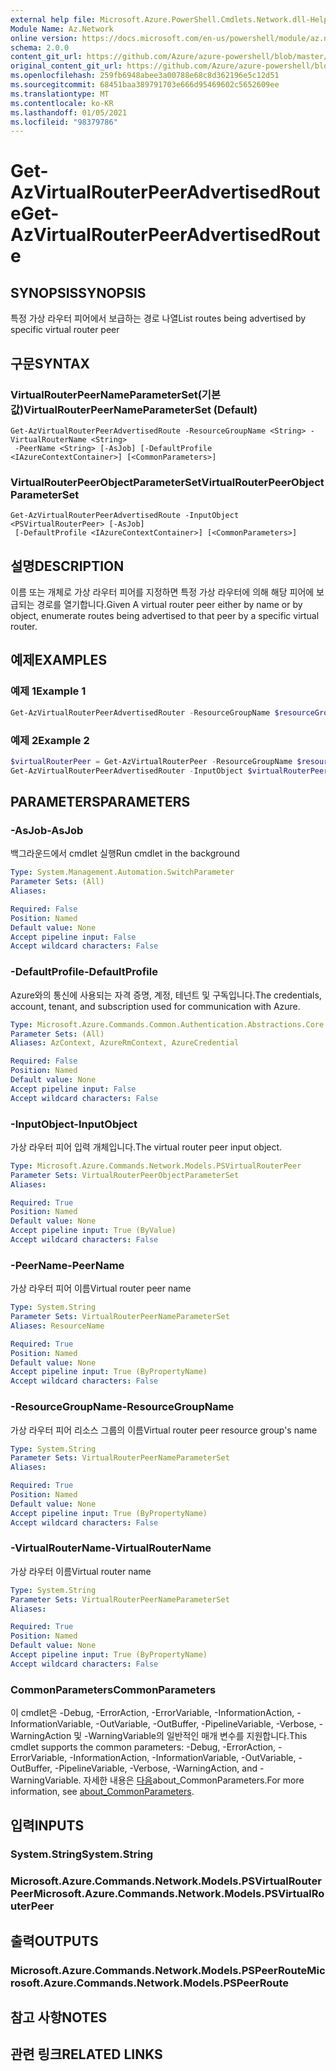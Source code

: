 ```yaml
---
external help file: Microsoft.Azure.PowerShell.Cmdlets.Network.dll-Help.xml
Module Name: Az.Network
online version: https://docs.microsoft.com/en-us/powershell/module/az.network/get-azvirtualrouterpeeradvertisedroute
schema: 2.0.0
content_git_url: https://github.com/Azure/azure-powershell/blob/master/src/Network/Network/help/Get-AzVirtualRouterPeerAdvertisedRoute.md
original_content_git_url: https://github.com/Azure/azure-powershell/blob/master/src/Network/Network/help/Get-AzVirtualRouterPeerAdvertisedRoute.md
ms.openlocfilehash: 259fb6948abee3a00788e68c8d362196e5c12d51
ms.sourcegitcommit: 68451baa389791703e666d95469602c5652609ee
ms.translationtype: MT
ms.contentlocale: ko-KR
ms.lasthandoff: 01/05/2021
ms.locfileid: "98379786"
---
```

# <span data-ttu-id="a4b12-101">Get-AzVirtualRouterPeerAdvertisedRoute</span><span class="sxs-lookup"><span data-stu-id="a4b12-101">Get-AzVirtualRouterPeerAdvertisedRoute</span></span>

## <span data-ttu-id="a4b12-102">SYNOPSIS</span><span class="sxs-lookup"><span data-stu-id="a4b12-102">SYNOPSIS</span></span>
<span data-ttu-id="a4b12-103">특정 가상 라우터 피어에서 보급하는 경로 나열</span><span class="sxs-lookup"><span data-stu-id="a4b12-103">List routes being advertised by specific virtual router peer</span></span>

## <span data-ttu-id="a4b12-104">구문</span><span class="sxs-lookup"><span data-stu-id="a4b12-104">SYNTAX</span></span>

### <span data-ttu-id="a4b12-105">VirtualRouterPeerNameParameterSet(기본값)</span><span class="sxs-lookup"><span data-stu-id="a4b12-105">VirtualRouterPeerNameParameterSet (Default)</span></span>
```
Get-AzVirtualRouterPeerAdvertisedRoute -ResourceGroupName <String> -VirtualRouterName <String>
 -PeerName <String> [-AsJob] [-DefaultProfile <IAzureContextContainer>] [<CommonParameters>]
```

### <span data-ttu-id="a4b12-106">VirtualRouterPeerObjectParameterSet</span><span class="sxs-lookup"><span data-stu-id="a4b12-106">VirtualRouterPeerObjectParameterSet</span></span>
```
Get-AzVirtualRouterPeerAdvertisedRoute -InputObject <PSVirtualRouterPeer> [-AsJob]
 [-DefaultProfile <IAzureContextContainer>] [<CommonParameters>]
```

## <span data-ttu-id="a4b12-107">설명</span><span class="sxs-lookup"><span data-stu-id="a4b12-107">DESCRIPTION</span></span>
<span data-ttu-id="a4b12-108">이름 또는 개체로 가상 라우터 피어를 지정하면 특정 가상 라우터에 의해 해당 피어에 보급되는 경로를 열기합니다.</span><span class="sxs-lookup"><span data-stu-id="a4b12-108">Given A virtual router peer either by name or by object, enumerate routes being advertised to that peer by a specific virtual router.</span></span>

## <span data-ttu-id="a4b12-109">예제</span><span class="sxs-lookup"><span data-stu-id="a4b12-109">EXAMPLES</span></span>

### <span data-ttu-id="a4b12-110">예제 1</span><span class="sxs-lookup"><span data-stu-id="a4b12-110">Example 1</span></span>
```powershell
Get-AzVirtualRouterPeerAdvertisedRouter -ResourceGroupName $resourceGroupName -VirtualRouterName $virtualRouterName -PeerName $peerName
```

### <span data-ttu-id="a4b12-111">예제 2</span><span class="sxs-lookup"><span data-stu-id="a4b12-111">Example 2</span></span>
```powershell
$virtualRouterPeer = Get-AzVirtualRouterPeer -ResourceGroupName $resourceGroupName -VirtualRouterName $virtualRouterName -PeerName $peerName
Get-AzVirtualRouterPeerAdvertisedRouter -InputObject $virtualRouterPeer
```

## <span data-ttu-id="a4b12-112">PARAMETERS</span><span class="sxs-lookup"><span data-stu-id="a4b12-112">PARAMETERS</span></span>

### <span data-ttu-id="a4b12-113">-AsJob</span><span class="sxs-lookup"><span data-stu-id="a4b12-113">-AsJob</span></span>
<span data-ttu-id="a4b12-114">백그라운드에서 cmdlet 실행</span><span class="sxs-lookup"><span data-stu-id="a4b12-114">Run cmdlet in the background</span></span>

```yaml
Type: System.Management.Automation.SwitchParameter
Parameter Sets: (All)
Aliases:

Required: False
Position: Named
Default value: None
Accept pipeline input: False
Accept wildcard characters: False
```

### <span data-ttu-id="a4b12-115">-DefaultProfile</span><span class="sxs-lookup"><span data-stu-id="a4b12-115">-DefaultProfile</span></span>
<span data-ttu-id="a4b12-116">Azure와의 통신에 사용되는 자격 증명, 계정, 테넌트 및 구독입니다.</span><span class="sxs-lookup"><span data-stu-id="a4b12-116">The credentials, account, tenant, and subscription used for communication with Azure.</span></span>

```yaml
Type: Microsoft.Azure.Commands.Common.Authentication.Abstractions.Core.IAzureContextContainer
Parameter Sets: (All)
Aliases: AzContext, AzureRmContext, AzureCredential

Required: False
Position: Named
Default value: None
Accept pipeline input: False
Accept wildcard characters: False
```

### <span data-ttu-id="a4b12-117">-InputObject</span><span class="sxs-lookup"><span data-stu-id="a4b12-117">-InputObject</span></span>
<span data-ttu-id="a4b12-118">가상 라우터 피어 입력 개체입니다.</span><span class="sxs-lookup"><span data-stu-id="a4b12-118">The virtual router peer input object.</span></span>

```yaml
Type: Microsoft.Azure.Commands.Network.Models.PSVirtualRouterPeer
Parameter Sets: VirtualRouterPeerObjectParameterSet
Aliases:

Required: True
Position: Named
Default value: None
Accept pipeline input: True (ByValue)
Accept wildcard characters: False
```

### <span data-ttu-id="a4b12-119">-PeerName</span><span class="sxs-lookup"><span data-stu-id="a4b12-119">-PeerName</span></span>
<span data-ttu-id="a4b12-120">가상 라우터 피어 이름</span><span class="sxs-lookup"><span data-stu-id="a4b12-120">Virtual router peer name</span></span>

```yaml
Type: System.String
Parameter Sets: VirtualRouterPeerNameParameterSet
Aliases: ResourceName

Required: True
Position: Named
Default value: None
Accept pipeline input: True (ByPropertyName)
Accept wildcard characters: False
```

### <span data-ttu-id="a4b12-121">-ResourceGroupName</span><span class="sxs-lookup"><span data-stu-id="a4b12-121">-ResourceGroupName</span></span>
<span data-ttu-id="a4b12-122">가상 라우터 피어 리소스 그룹의 이름</span><span class="sxs-lookup"><span data-stu-id="a4b12-122">Virtual router peer resource group's name</span></span>

```yaml
Type: System.String
Parameter Sets: VirtualRouterPeerNameParameterSet
Aliases:

Required: True
Position: Named
Default value: None
Accept pipeline input: True (ByPropertyName)
Accept wildcard characters: False
```

### <span data-ttu-id="a4b12-123">-VirtualRouterName</span><span class="sxs-lookup"><span data-stu-id="a4b12-123">-VirtualRouterName</span></span>
<span data-ttu-id="a4b12-124">가상 라우터 이름</span><span class="sxs-lookup"><span data-stu-id="a4b12-124">Virtual router name</span></span>

```yaml
Type: System.String
Parameter Sets: VirtualRouterPeerNameParameterSet
Aliases:

Required: True
Position: Named
Default value: None
Accept pipeline input: True (ByPropertyName)
Accept wildcard characters: False
```

### <span data-ttu-id="a4b12-125">CommonParameters</span><span class="sxs-lookup"><span data-stu-id="a4b12-125">CommonParameters</span></span>
<span data-ttu-id="a4b12-126">이 cmdlet은 -Debug, -ErrorAction, -ErrorVariable, -InformationAction, -InformationVariable, -OutVariable, -OutBuffer, -PipelineVariable, -Verbose, -WarningAction 및 -WarningVariable의 일반적인 매개 변수를 지원합니다.</span><span class="sxs-lookup"><span data-stu-id="a4b12-126">This cmdlet supports the common parameters: -Debug, -ErrorAction, -ErrorVariable, -InformationAction, -InformationVariable, -OutVariable, -OutBuffer, -PipelineVariable, -Verbose, -WarningAction, and -WarningVariable.</span></span> <span data-ttu-id="a4b12-127">자세한 내용은 [다음](http://go.microsoft.com/fwlink/?LinkID=113216)about_CommonParameters.</span><span class="sxs-lookup"><span data-stu-id="a4b12-127">For more information, see [about_CommonParameters](http://go.microsoft.com/fwlink/?LinkID=113216).</span></span>

## <span data-ttu-id="a4b12-128">입력</span><span class="sxs-lookup"><span data-stu-id="a4b12-128">INPUTS</span></span>

### <span data-ttu-id="a4b12-129">System.String</span><span class="sxs-lookup"><span data-stu-id="a4b12-129">System.String</span></span>

### <span data-ttu-id="a4b12-130">Microsoft.Azure.Commands.Network.Models.PSVirtualRouterPeer</span><span class="sxs-lookup"><span data-stu-id="a4b12-130">Microsoft.Azure.Commands.Network.Models.PSVirtualRouterPeer</span></span>

## <span data-ttu-id="a4b12-131">출력</span><span class="sxs-lookup"><span data-stu-id="a4b12-131">OUTPUTS</span></span>

### <span data-ttu-id="a4b12-132">Microsoft.Azure.Commands.Network.Models.PSPeerRoute</span><span class="sxs-lookup"><span data-stu-id="a4b12-132">Microsoft.Azure.Commands.Network.Models.PSPeerRoute</span></span>

## <span data-ttu-id="a4b12-133">참고 사항</span><span class="sxs-lookup"><span data-stu-id="a4b12-133">NOTES</span></span>

## <span data-ttu-id="a4b12-134">관련 링크</span><span class="sxs-lookup"><span data-stu-id="a4b12-134">RELATED LINKS</span></span>
